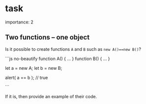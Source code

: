# task

importance: 2

## Two functions – one object

Is it possible to create functions `A` and `B` such as `new A()==new B()`?

\`\`\`js no-beautify function A\(\) { ... } function B\(\) { ... }

let a = new A; let b = new B;

alert\( a == b \); // true

\`\`\`

If it is, then provide an example of their code.

